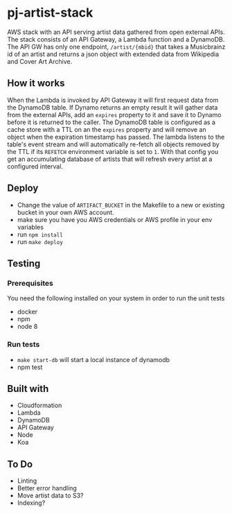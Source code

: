 # pj-artist-stack
AWS stack with an API serving artist data gathered from open external APIs. The stack consists of an API Gateway, a Lambda function and a DynamoDB. The API GW has only one endpoint, `/artist/{mbid}` that takes a Musicbrainz id of an artist and returns a json object with extended data from Wikipedia and Cover Art Archive.

## How it works
When the Lambda is invoked by API Gateway it will first request data from the DynamoDB table. If Dynamo returns an empty result it will gather data from the external APIs, add an `expires` property to it and save it to Dynamo before it is returned to the caller.
The DynamoDB table is configured as a cache store with a TTL on an the `expires` property and will remove an object when the expiration timestamp has passed. The lambda listens to the table's event stream and will automatically re-fetch all objects removed by the TTL if its `REFETCH` environment variable is set to `1`. With that config you get an accumulating database of artists that will refresh every artist at a configured interval.

## Deploy
* Change the value of `ARTIFACT_BUCKET` in the Makefile to a new or existing bucket in your own AWS account.
* make sure you have you AWS credentials or AWS profile in your env variables
* run `npm install`
* run `make deploy`

## Testing

### Prerequisites
You need the following installed on your system in order to run the unit tests
* docker
* npm
* node 8

### Run tests
* `make start-db` will start a local instance of dynamodb
* npm test

## Built with
* Cloudformation
* Lambda
* DynamoDB
* API Gateway
* Node
* Koa

## To Do
* Linting
* Better error handling
* Move artist data to S3?
* Indexing?
